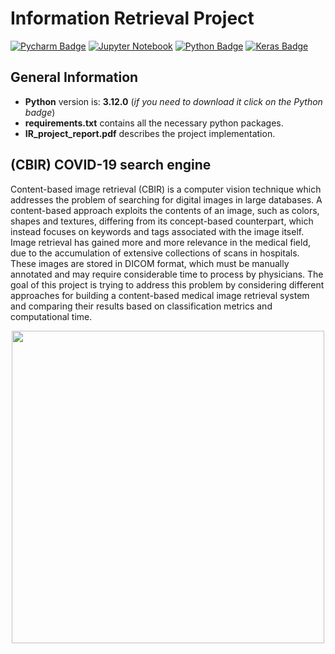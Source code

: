 # Information Retrieval Project

[![Pycharm Badge](https://img.shields.io/badge/PyCharm-000000.svg?&style=for-the-badge&logo=PyCharm&logoColor=white)](https://www.jetbrains.com/pycharm/)
[![Jupyter Notebook](https://img.shields.io/badge/jupyter-%23FA0F00.svg?style=for-the-badge&logo=jupyter&logoColor=white)](https://jupyter.org)
[![Python Badge](https://img.shields.io/badge/Python-3776AB?style=for-the-badge&logo=python&logoColor=white)](https://www.python.org/downloads/release/python-3120/)
[![Keras Badge](https://img.shields.io/badge/Keras-FF0000?style=for-the-badge&logo=keras&logoColor=white)](https://keras.io)

## General Information

- **Python** version is: **3.12.0** (_if you need to download it click on the Python badge_)
- **requirements.txt** contains all the necessary python packages.
- **IR_project_report.pdf** describes the project implementation.

## (CBIR) COVID-19 search engine

Content-based image retrieval (CBIR) is a computer vision technique which addresses the problem of searching for digital images in large databases. A content-based approach exploits the contents of an image, such as colors, shapes and textures, differing from its concept-based counterpart, which instead focuses on keywords and tags associated with the image itself.
Image retrieval has gained more and more relevance in the medical field, due to the accumulation of extensive collections of scans in hospitals. These images are stored in DICOM format, which must be manually annotated and may require considerable time to process by physicians. The goal of this project is trying to address this problem by considering different approaches for building a content-based medical image retrieval system and comparing their results based on classification metrics and computational time.

<p align="center">
  <img src= "https://github.com/Sabaudian/Information_Retrieval_Project/assets/32509505/7ce01954-f599-406b-8204-42d395c09ee4" width="500" height="500">
</p>
